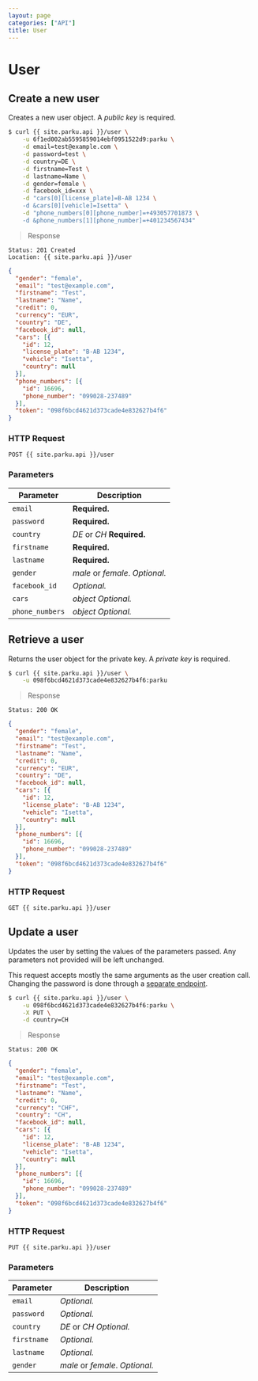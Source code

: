 ```yaml
---
layout: page
categories: ["API"]
title: User
---
```


# User

## Create a new user

Creates a new user object. A _public key_ is required.

```sh
$ curl {{ site.parku.api }}/user \
    -u 6f1ed002ab5595859014ebf0951522d9:parku \
    -d email=test@example.com \
    -d password=test \
    -d country=DE \
    -d firstname=Test \
    -d lastname=Name \
    -d gender=female \
    -d facebook_id=xxx \
    -d "cars[0][license_plate]=B-AB 1234 \
    -d &cars[0][vehicle]=Isetta" \
    -d "phone_numbers[0][phone_number]=+493057701873 \
    -d &phone_numbers[1][phone_number]=+401234567434"
```

> Response

```nginx
Status: 201 Created
Location: {{ site.parku.api }}/user
```
```json
{
  "gender": "female",
  "email": "test@example.com",
  "firstname": "Test",
  "lastname": "Name",
  "credit": 0,
  "currency": "EUR",
  "country": "DE",
  "facebook_id": null,
  "cars": [{
    "id": 12,
    "license_plate": "B-AB 1234",
    "vehicle": "Isetta",
    "country": null
  }],
  "phone_numbers": [{
    "id": 16696,
    "phone_number": "099028-237489"
  }],
  "token": "098f6bcd4621d373cade4e832627b4f6"
}
```

### HTTP Request

`POST {{ site.parku.api }}/user`

### Parameters

Parameter      | Description
---            | ---
`email`        | __Required.__
`password`     | __Required.__
`country`      | _DE_ or _CH_ __Required.__
`firstname`    | __Required.__
`lastname`     | __Required.__
`gender`       | _male_ or _female_. _Optional._
`facebook_id`  | _Optional._
`cars`         | _object_ _Optional._
`phone_numbers`| _object_ _Optional._

## Retrieve a user

Returns the user object for the private key. A _private key_ is required.

```sh
$ curl {{ site.parku.api }}/user \
    -u 098f6bcd4621d373cade4e832627b4f6:parku
```

> Response

```nginx
Status: 200 OK
```
```json
{
  "gender": "female",
  "email": "test@example.com",
  "firstname": "Test",
  "lastname": "Name",
  "credit": 0,
  "currency": "EUR",
  "country": "DE",
  "facebook_id": null,
  "cars": [{
    "id": 12,
    "license_plate": "B-AB 1234",
    "vehicle": "Isetta",
    "country": null
  }],
  "phone_numbers": [{
    "id": 16696,
    "phone_number": "099028-237489"
  }],
  "token": "098f6bcd4621d373cade4e832627b4f6"
}
```
### HTTP Request

`GET {{ site.parku.api }}/user`


## Update a user

Updates the user by setting the values of the parameters passed. Any parameters not provided will be left unchanged.

This request accepts mostly the same arguments as the user creation call. Changing the password is done through a [separate endpoint][password].

```sh
$ curl {{ site.parku.api }}/user \
    -u 098f6bcd4621d373cade4e832627b4f6:parku \
    -X PUT \
    -d country=CH
```

> Response

```nginx
Status: 200 OK
```
```json
{
  "gender": "female",
  "email": "test@example.com",
  "firstname": "Test",
  "lastname": "Name",
  "credit": 0,
  "currency": "CHF",
  "country": "CH",
  "facebook_id": null,
  "cars": [{
    "id": 12,
    "license_plate": "B-AB 1234",
    "vehicle": "Isetta",
    "country": null
  }],
  "phone_numbers": [{
    "id": 16696,
    "phone_number": "099028-237489"
  }],
  "token": "098f6bcd4621d373cade4e832627b4f6"
}
```

### HTTP Request

`PUT {{ site.parku.api }}/user`

### Parameters

Parameter    | Description
---          | ---
`email`      | _Optional._
`password`   | _Optional._
`country`    | _DE_ or _CH_ _Optional._
`firstname`  | _Optional._
`lastname`   | _Optional._
`gender`     | _male_ or _female_. _Optional._

  [password]: /api/password/
